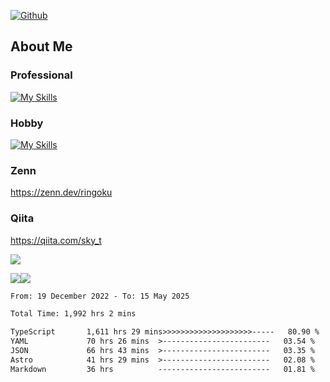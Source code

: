 [![Github](https://img.shields.io/github/followers/skyt-a?label=Follow&style=social)](https://github.com/skyt-a)

## About Me
### Professional
[![My Skills](https://skillicons.dev/icons?i=react,ts,js,nodejs,java,graphql,firebase,githubactions&theme=light)](https://skillicons.dev)
### Hobby
[![My Skills](https://skillicons.dev/icons?i=unity,rust,py&theme=light)](https://skillicons.dev)

### Zenn
https://zenn.dev/ringoku
### Qiita
https://qiita.com/sky_t


![](https://github-profile-summary-cards.vercel.app/api/cards/profile-details?username=skyt-a&theme=default)

![](https://github-profile-summary-cards.vercel.app/api/cards/repos-per-language?username=skyt-a&theme=default)![](https://github-profile-summary-cards.vercel.app/api/cards/stats?username=RinGoku&theme=default)

<!--START_SECTION:waka-->

```txt
From: 19 December 2022 - To: 15 May 2025

Total Time: 1,992 hrs 2 mins

TypeScript       1,611 hrs 29 mins>>>>>>>>>>>>>>>>>>>>-----   80.90 %
YAML             70 hrs 26 mins  >------------------------   03.54 %
JSON             66 hrs 43 mins  >------------------------   03.35 %
Astro            41 hrs 29 mins  >------------------------   02.08 %
Markdown         36 hrs          -------------------------   01.81 %
```

<!--END_SECTION:waka-->
